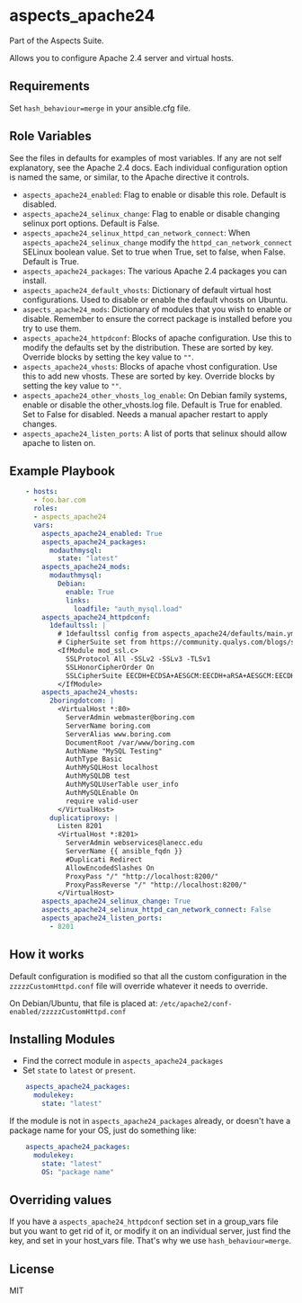 # aspects_apache24
Part of the Aspects Suite.

Allows you to configure Apache 2.4 server and virtual hosts.

## Requirements

Set ```hash_behaviour=merge``` in your ansible.cfg file.

## Role Variables
See the files in defaults for examples of most variables. If any are not self explanatory, see the Apache 2.4 docs. Each individual configuration option is named the same, or similar, to the Apache directive it controls.

* ```aspects_apache24_enabled```: Flag to enable or disable this role. Default is disabled.
* ```aspects_apache24_selinux_change```: Flag to enable or disable changing selinux port options. Default is False.
* ```aspects_apache24_selinux_httpd_can_network_connect```: When ```aspects_apache24_selinux_change``` modify the ```httpd_can_network_connect``` SELinux boolean value. Set to true when True, set to false, when False. Default is True.
* ```aspects_apache24_packages```: The various Apache 2.4 packages you can install.
* ```aspects_apache24_default_vhosts```: Dictionary of default virtual host configurations. Used to disable or enable the default vhosts on Ubuntu.
* ```aspects_apache24_mods```: Dictionary of modules that you wish to enable or disable. Remember to ensure the correct package is installed before you try to use them.
* ```aspects_apache24_httpdconf```: Blocks of apache configuration. Use this to modify the defaults set by the distribution. These are sorted by key. Override blocks by setting the key value to ```""```.
* ```aspects_apache24_vhosts```: Blocks of apache vhost configuration. Use this to add new vhosts. These are sorted by key. Override blocks by setting the key value to ```""```.
* ```aspects_apache24_other_vhosts_log_enable```: On Debian family systems, enable or disable the other_vhosts.log file. Default is True for enabled. Set to False for disabled. Needs a manual apacher restart to apply changes.
* ```aspects_apache24_listen_ports```: A list of ports that selinux should allow apache to listen on.

## Example Playbook
```yaml
    - hosts:
      - foo.bar.com
      roles:
      - aspects_apache24
      vars:
        aspects_apache24_enabled: True
        aspects_apache24_packages:
          modauthmysql:
            state: "latest"
        aspects_apache24_mods:
          modauthmysql:
            Debian:
              enable: True
              links:
                loadfile: "auth_mysql.load"
        aspects_apache24_httpdconf:
          1defaultssl: |
            # 1defaultssl config from aspects_apache24/defaults/main.yml
            # CipherSuite set from https://community.qualys.com/blogs/securitylabs/2013/08/05/configuring-apache-nginx-and-openssl-for-forward-secrecy
            <IfModule mod_ssl.c>
              SSLProtocol All -SSLv2 -SSLv3 -TLSv1
              SSLHonorCipherOrder On
              SSLCipherSuite EECDH+ECDSA+AESGCM:EECDH+aRSA+AESGCM:EECDH+ECDSA+SHA384:EECDH+ECDSA+SHA256:EECDH+aRSA+SHA384:EECDH+aRSA+SHA256:EECDH+aRSA+RC4:EECDH:EDH+aRSA:RC4:!aNULL:!eNULL:!LOW:!3DES:!MD5:!EXP:!PSK:!SRP:!DSS:+RC4:RC4
            </IfModule>
        aspects_apache24_vhosts:
          2boringdotcom: |
            <VirtualHost *:80>
              ServerAdmin webmaster@boring.com
              ServerName boring.com
              ServerAlias www.boring.com
              DocumentRoot /var/www/boring.com
              AuthName "MySQL Testing"
              AuthType Basic
              AuthMySQLHost localhost
              AuthMySQLDB test
              AuthMySQLUserTable user_info
              AuthMySQLEnable On
              require valid-user
            </VirtualHost>
          duplicatiproxy: |
            Listen 8201
            <VirtualHost *:8201>
              ServerAdmin webservices@lanecc.edu
              ServerName {{ ansible_fqdn }}
              #Duplicati Redirect
              AllowEncodedSlashes On
              ProxyPass "/" "http://localhost:8200/"
              ProxyPassReverse "/" "http://localhost:8200/"
            </VirtualHost>
        aspects_apache24_selinux_change: True
        aspects_apache24_selinux_httpd_can_network_connect: False
        aspects_apache24_listen_ports:
          - 8201
```
## How it works
Default configuration is modified so that all the custom configuration in the ```zzzzzCustomHttpd.conf``` file will override whatever it needs to override.

On Debian/Ubuntu, that file is placed at: ```/etc/apache2/conf-enabled/zzzzzCustomHttpd.conf```

## Installing Modules
* Find the correct module in ```aspects_apache24_packages```
* Set ```state``` to ```latest``` or ```present```.

```yaml
    aspects_apache24_packages:
      modulekey:
        state: "latest"
```

If the module is not in ```aspects_apache24_packages``` already, or doesn't have a package name for your OS, just do something like:

```yaml
    aspects_apache24_packages:
      modulekey:
        state: "latest"
        OS: "package name"
```

## Overriding values
If you have a ```aspects_apache24_httpdconf``` section set in a group_vars file but you want to get rid of it, or modify it on an individual server, just find the key, and set in your host_vars file. That's why we use ```hash_behaviour=merge```.

## License

MIT
